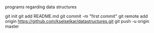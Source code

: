 programs regarding data structures

git init
git add README.md
git commit -m "first commit"
git remote add origin https://github.com/kselselkar/datastructures.git
git push -u origin master
